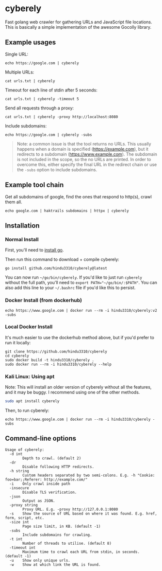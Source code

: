 # cyberely

Fast golang web crawler for gathering URLs and JavaScript file locations. This is basically a simple implementation of the awesome Gocolly library.

## Example usages

Single URL:

```
echo https://google.com | cyberely
```

Multiple URLs:

```
cat urls.txt | cyberely
```

Timeout for each line of stdin after 5 seconds:

```
cat urls.txt | cyberely -timeout 5
```

Send all requests through a proxy:

```
cat urls.txt | cyberely -proxy http://localhost:8080
```

Include subdomains:

```
echo https://google.com | cyberely -subs
```

> Note: a common issue is that the tool returns no URLs. This usually happens when a domain is specified (https://example.com), but it redirects to a subdomain (https://www.example.com). The subdomain is not included in the scope, so the no URLs are printed. In order to overcome this, either specify the final URL in the redirect chain or use the `-subs` option to include subdomains.

## Example tool chain

Get all subdomains of google, find the ones that respond to http(s), crawl them all.

```
echo google.com | haktrails subdomains | httpx | cyberely
```

## Installation

### Normal Install

First, you'll need to [install go](https://golang.org/doc/install).

Then run this command to download + compile cyberely:
```
go install github.com/hindu3310/cyberely@latest
```

You can now run `~/go/bin/cyberely`. If you'd like to just run `cyberely` without the full path, you'll need to `export PATH="~/go/bin/:$PATH"`. You can also add this line to your `~/.bashrc` file if you'd like this to persist.

### Docker Install (from dockerhub)

```
echo https://www.google.com | docker run --rm -i hindu3310/cyberely:v2 -subs
```

### Local Docker Install

It's much easier to use the dockerhub method above, but if you'd prefer to run it locally:

```
git clone https://github.com/hindu3310/cyberely
cd cyberely
sudo docker build -t hindu3310/cyberely .
sudo docker run --rm -i hindu3310/cyberely --help
```
### Kali Linux: Using apt

Note: This will install an older version of cyberely without all the features, and it may be buggy. I recommend using one of the other methods.

```sh
sudo apt install cyberely
```

Then, to run cyberely:

```
echo https://www.google.com | docker run --rm -i hindu3310/cyberely -subs
```

## Command-line options
```
Usage of cyberely:
  -d int
    	Depth to crawl. (default 2)
  -dr
    	Disable following HTTP redirects.
  -h string
    	Custom headers separated by two semi-colons. E.g. -h "Cookie: foo=bar;;Referer: http://example.com/"
  -i	Only crawl inside path
  -insecure
    	Disable TLS verification.
  -json
    	Output as JSON.
  -proxy string
    	Proxy URL. E.g. -proxy http://127.0.0.1:8080
  -s	Show the source of URL based on where it was found. E.g. href, form, script, etc.
  -size int
    	Page size limit, in KB. (default -1)
  -subs
    	Include subdomains for crawling.
  -t int
    	Number of threads to utilise. (default 8)
  -timeout int
    	Maximum time to crawl each URL from stdin, in seconds. (default -1)
  -u	Show only unique urls.
  -w	Show at which link the URL is found.
```
